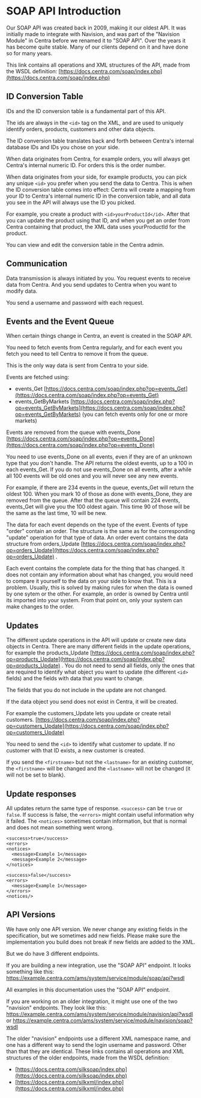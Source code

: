 # SOAP API Introduction

Our SOAP API was created back in 2009, making it our oldest API. It was initially made to integrate with Navision, and was part of the "Navision Module" in Centra before we renamed it to "SOAP API". Over the years it has become quite stable. Many of our clients depend on it and have done so for many years.

This link contains all operations and XML structures of the API, made from the WSDL definition:
[https://docs.centra.com/soap/index.php](https://docs.centra.com/soap/index.php)


## ID Conversion Table

IDs and the ID conversion table is a fundamental part of this API.

The ids are always in the `<id>` tag on the XML, and are used to uniquely identify orders, products, customers and other data objects.

The ID conversion table translates back and forth between Centra's internal database IDs and IDs you chose on your side.

When data originates from Centra, for example orders, you will always get Centra's internal numeric ID. For orders this is the order number.

When data originates from your side, for example products, you can pick any unique `<id>` you prefer when you send the data to Centra. This is when the ID conversion table comes into effect: Centra will create a mapping from your ID to Centra's internal numeric ID in the conversion table, and all data you see in the API will always use the ID you picked.

For example, you create a product with `<id>yourProductId</id>`. After that you can update the product using that ID, and when you get an order from Centra containing that product, the XML data uses yourProductId for the product.

You can view and edit the conversion table in the Centra admin.


## Communication

Data transmission is always initiated by you. You request events to receive data from Centra. And you send updates to Centra when you want to modify data.

You send a username and password with each request.


## Events and the Event Queue

When certain things change in Centra, an event is created in the SOAP API.

You need to fetch events from Centra regularly, and for each event you fetch you need to tell Centra to remove it from the queue.

This is the only way data is sent from Centra to your side.

Events are fetched using:

- events_Get [https://docs.centra.com/soap/index.php?op=events_Get](https://docs.centra.com/soap/index.php?op=events_Get)
- events_GetByMarkets [https://docs.centra.com/soap/index.php?op=events_GetByMarkets](https://docs.centra.com/soap/index.php?op=events_GetByMarkets) (you can fetch events only for one or more markets)

Events are removed from the queue with events_Done [https://docs.centra.com/soap/index.php?op=events_Done](https://docs.centra.com/soap/index.php?op=events_Done)

You need to use events_Done on all events, even if they are of an unknown type that you don't handle. The API returns the oldest events, up to a 100 in each events_Get. If you do not use events_Done on all events, after a while all 100 events will be old ones and you will never see any new events.

For example, if there are 234 events in the queue, events_Get will return the oldest 100. When you mark 10 of those as done with events_Done, they are removed from the queue. After that the queue will contain 224 events, events_Get will give you the 100 oldest again. This time 90 of those will be the same as the last time, 10 will be new.

The data for each event depends on the type of the event. Events of type "order" contain an order. The structure is the same as  for the corresponding "update" operation for that type of data. An order event contains the data structure from orders_Update [https://docs.centra.com/soap/index.php?op=orders_Update](https://docs.centra.com/soap/index.php?op=orders_Update) .

Each event contains the complete data for the thing that has changed. It does not contain any information about what has changed, you would need to compare it yourself to the data on your side to know that. This is a problem. Usually, this is solved by making rules for when the data is owned by one sytem or the other. For example, an order is owned by Centra until its imported into your system. From that point on, only your system can make changes to the order.


## Updates

The different update operations in the API will update or create new data objects in Centra. There are many different fields in the update operations, for example the products_Update [https://docs.centra.com/soap/index.php?op=products_Update](https://docs.centra.com/soap/index.php?op=products_Update) . You do not need to send all fields, only the ones that are required to identify what object you want to update (the different `<id>` fields) and the fields with data that you want to change.

The fields that you do not include in the update are not changed.

If the data object you send does not exist in Centra, it will be created. 

For example the customers_Update lets you update or create retail customers.
[https://docs.centra.com/soap/index.php?op=customers_Update](https://docs.centra.com/soap/index.php?op=customers_Update)

You need to send the `<id>` to identify what customer to update. If no customer with that ID exists, a new customer is created.

If you send the `<firstname>` but not the `<lastname>` for an existing customer, the `<firstname>` will be changed and the `<lastname>` will not be changed (it will not be set to blank).


## Update responses

All updates return the same type of response. `<success>` can be `true` or `false`. If success is false, the `<errors>` might contain useful information why it failed. The `<notices>` sometimes contain information, but that is normal and does not mean something went wrong.

```
<success>true</success>
<errors>
<notices>
  <message>Example 1</message>
  <message>Example 2</message>
</notices>
```

```
<success>false</success>
<errors>
  <message>Example 1</message>
</errors>
<notices/>
```

## API Versions

We have only one API version. We never change any existing fields in the specification, but we sometimes add new fields. Please make sure the implementation you build does not break if new fields are added to the XML.

But we do have 3 different endpoints.

If you are building a new integration, use the "SOAP API" endpoint. It looks something like this: https://example.centra.com/ams/system/service/module/soap/api?wsdl

All examples in this documentation uses the "SOAP API" endpoint.

If you are working on an older integration, it might use one of the two "navision" endpoints. They look like this: 
https://example.centra.com/ams/system/service/module/navision/api?wsdl or https://example.centra.com/ams/system/service/module/navision/soap?wsdl

The older "navision" endpoints use a different XML namespace name, and one has a different way to send the login username and password. Other than that they are identical. These links contains all operations and XML structures of the older endpoints, made from the WSDL definition:

- [https://docs.centra.com/silksoap/index.php](https://docs.centra.com/silksoap/index.php)
- [https://docs.centra.com/silkxml/index.php](https://docs.centra.com/silkxml/index.php)
